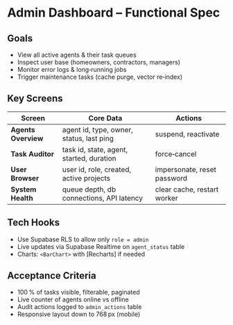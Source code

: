 # Admin Dashboard – Functional Spec

## Goals
- View all active agents & their task queues  
- Inspect user base (homeowners, contractors, managers)  
- Monitor error logs & long‑running jobs  
- Trigger maintenance tasks (cache purge, vector re‑index)

## Key Screens
| Screen             | Core Data                                | Actions                |
|--------------------|------------------------------------------|------------------------|
| **Agents Overview** | agent id, type, owner, status, last ping | suspend, reactivate    |
| **Task Auditor**    | task id, state, agent, started, duration | force‑cancel           |
| **User Browser**    | user id, role, created, active projects  | impersonate, reset password |
| **System Health**   | queue depth, db connections, API latency | clear cache, restart worker |

## Tech Hooks
- Use Supabase RLS to allow only `role = admin`  
- Live updates via Supabase Realtime on `agent_status` table  
- Charts: `<BarChart>` with [Recharts] if needed  

## Acceptance Criteria
- 100 % of tasks visible, filterable, paginated  
- Live counter of agents online vs offline  
- Audit actions logged to `admin_actions` table  
- Responsive layout down to 768 px (mobile)
